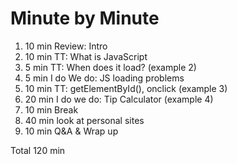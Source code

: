 # Minute by Minute

1. 10 min Review: Intro
1. 10 min TT: What is JavaScript
1. 5  min TT: When does it load? (example 2)
1. 5  min I do We do: JS loading problems
1. 10 min TT: getElementById(), onclick (example 3)
1. 20 min I do we do: Tip Calculator (example 4)
1. 10 min Break
1. 40 min look at personal sites
1. 10 min Q&A & Wrap up

Total 120 min

